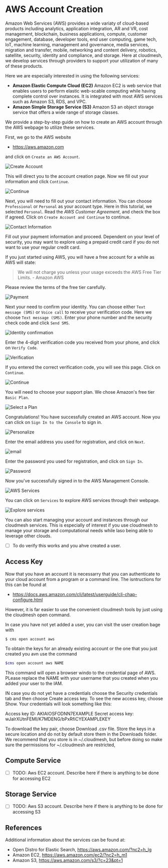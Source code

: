 # AWS Account Creation

Amazon Web Services (AWS) provides a wide variaty of cloud-based
products including analytics, application integration, AR and VR, cost
management, blockchain, business applications, compute, customer
engagement, database, developer tools, end user computing, game tech,
IoT, machine learning, management and governance, media services,
migration and transfer, mobile, networking and content delivery,
robotics, satellite, security, identity and compliance, and storage.
Here at cloudmesh, we develop services through providers to support your
utilization of many of these products.

Here we are especially interested in using the following services:

-   **Amazon Elastic Compute Cloud (EC2)** Amazon EC2 is web service
    that enables users to perform elastic web-scable computing while
    having complete control over instances. It is integrated with most
    AWS services such as Amazon S3, RDS, and VPC.
-   **Amazon Simple Storage Service (S3)** Amazon S3 an object storage
    service that offers a wide range of storage classes.

We provide a step-by-step guide on how to create an AWS account through
the AWS webpage to utilize these services.

First, we go to the AWS website

-   <https://aws.amazon.com>

and click on `Create an AWS Account`.

![Create Account](images/aws/image1.png)

This will direct you to the account creation page. Now we fill out your
information and click `Continue`.

![Continue](images/aws/image2.png)

Next, you will need to fill out your contact information. You can choose
`Professional` or `Personal` as your account type. Here in this
tutorial, we selected `Personal`. Read the *AWS Customer Agreement*, and
check the box if agreed. Click on `Create Account and Continue` to
continue.

![Contact Information](images/aws/image3.png)

Fill out your payment information and proceed. Dependent on your level
of security, you may want to explore using a prepaid credit card if you
do not want to use your regular credit card.

If you just started using AWS, you will have a free account for a while
as AWS will state:

> We will not charge you unless your usage exceeds the AWS Free Tier
> Limits. - Amazon AWS

Please review the terms of the free tier carefully.

![Payment](images/aws/image4.png)

Next your need to confirm your identity. You can choose either
`Text message (SMS)` or `Voice call` to receive your verification code.
Here we choose `Text message (SMS)`. Enter your phone number and the
security check code and click `Send SMS`.

![Identity confirmation](images/aws/image5.png)

Enter the 4-digit verification code you received from your phone, and
click on `Verify Code`.

![Verification](images/aws/image6.png)

If you entered the correct verification code, you will see this page.
Click on `Continue`.

![Continue](images/aws/image7.png)

You will need to choose your support plan. We chose Amazon's free tier
`Basic Plan`.

![Select a Plan](images/aws/image8.png)

Congratulations! You have successfully created an AWS account. Now you
can click on `Sign In to the Console` to sign in.

![Personalize](images/aws/image9.png)

Enter the email address you used for registration, and click on `Next`.

![email](images/aws/image10.png)

Enter the password you used for registration, and click on `Sign In`.

![Password](images/aws/image11.png)

Now you've successfully signed in to the AWS Management Console.

![AWS Services](images/aws/image12.png)

You can click on `Services` to explore AWS services through their
webpage.

![Explore services](images/aws/image13.png)

You can also start managing your account and instances through our
cloudmesh services. This is especially of interest if you use cloudmesh
to manage your storage and computational needs while laso being able to
leverage other clouds.

- [ ] To do verify  this works and you ahve created a user.

## Access Key

Now that you have an account it is necessarry that you can authenticate to your 
cloud account from a program or a command line. The isntructions for this can
 be found at 

* <https://docs.aws.amazon.com/cli/latest/userguide/cli-chap-configure.html>

However, it is far easier to use the convenient cloudmesh tools by just using
the cloudmesh open command.
 
In case you have not yet added a user, you can visit the user creation bage 
with 

```
$ cms open account aws 
```

To obtain the keys for an already existing account or the one that you just 
created you avn use the command
 
 ```bash
$cms open account aws NAME
 ```
 
This command will open a browser windo to the credential page of AWS. PLease
replace the NAME with your username that you created when you added your 
user to the IAM.

IN case you do not yet have a credentials choose the Security credentials tab 
and then choose Create access key. To see the new access key, choose Show. 
Your credentials will look something like this:

   Access key ID: AKIAIOSFODNN7EXAMPLE
   Secret access key: wJalrXUtnFEMI/K7MDENG/bPxRfiCYEXAMPLEKEY

To download the key pair, choose Download .csv file. Store the keys in a 
secure location and do not by default store them in the Downloads folder. 
We recommend that you store is in ~/.cloudmesh, but before doing so make sure
 the permissions for ~/.cloudmesh are restricted,
 

## Compute Service

- [ ] TODO: Aws EC2 account. Describe here if there is anything to be done for
  accessing EC2

## Storage Service

- [ ] TODO: Aws S3 account. Describe here if there is anything to be done for
  accessing S3

## References

Additional information about the services can be found at:

-   Open Distro for Elastic Search, <https://aws.amazon.com/?nc2=h_lg>
-   Amazon EC2, <https://aws.amazon.com/ec2/?nc2=h_m1>
-   Amazon S3, <https://aws.amazon.com/s3/?c=23&pt=1>
